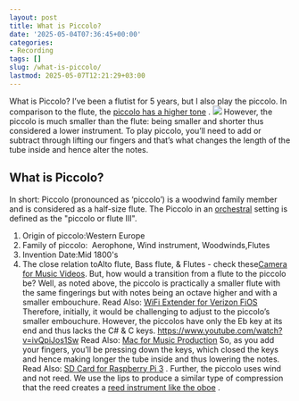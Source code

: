 ```yaml
---
layout: post
title: What is Piccolo?
date: '2025-05-04T07:36:45+00:00'
categories:
- Recording
tags: []
slug: /what-is-piccolo/
lastmod: 2025-05-07T12:21:29+03:00
---
```


What is Piccolo? I’ve been a flutist for 5 years, but I also play the piccolo. In comparison to the flute, the
[piccolo has a higher tone](https://en.wikipedia.org/wiki/Piccolo)
.
![](/assets/img/img/)
However, the piccolo is much smaller than the flute: being smaller and shorter thus considered a lower instrument.
To play piccolo, you’ll need to add or subtract through lifting our fingers and that’s what changes the length of the tube inside and hence alter the notes.
## What is Piccolo?
In short: Piccolo (pronounced as ‘piccolo’) is a woodwind family member and is considered as a half-size flute. The Piccolo in an
[orchestral](https://en.wikipedia.org/wiki/Orchestra)
setting is defined as the "piccolo or flute III".
1. Origin of piccolo:Western Europe
2. Family of piccolo:  Aerophone, Wind instrument, Woodwinds,Flutes
3. Invention Date:Mid 1800's
4. The close relation toAlto flute, Bass flute, & Flutes - check these[Camera for Music Videos](https://pestpolicy.com/best-camera-for-music-videos/).
But, how would a transition from a flute to the piccolo be? Well, as noted above, the piccolo is practically a smaller flute with the same fingerings but with notes being an octave higher and with a smaller embouchure.
Read Also:
[WiFi Extender for Verizon FiOS](https://pestpolicy.com/best-wifi-extender-for-verizon-fios/)
Therefore, initially, it would be challenging to adjust to the piccolo’s smaller embouchure. However, the piccolos have only the Eb key at its end and thus lacks the C# & C keys.
https://www.youtube.com/watch?v=ivQpiJos1Sw
Read Also:
[Mac for Music Production](https://pestpolicy.com/best-mac-for-music-production/)
So, as you add your fingers, you’ll be pressing down the keys, which closed the keys and hence making longer the tube inside and thus lowering the notes. Read Also:
[SD Card for Raspberry Pi 3](https://pestpolicy.com/best-sd-card-for-raspberry-pi-3/)
.
Further, the piccolo uses wind and not reed. We use the lips to produce a similar type of compression that the reed creates a
[reed instrument like the oboe](https://pestpolicy.com/what-is-an-oboe/)
.
